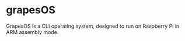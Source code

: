 # grapesOS
GrapesOS is a CLI operating system, designed to run on Raspberry Pi in ARM assembly mode.
